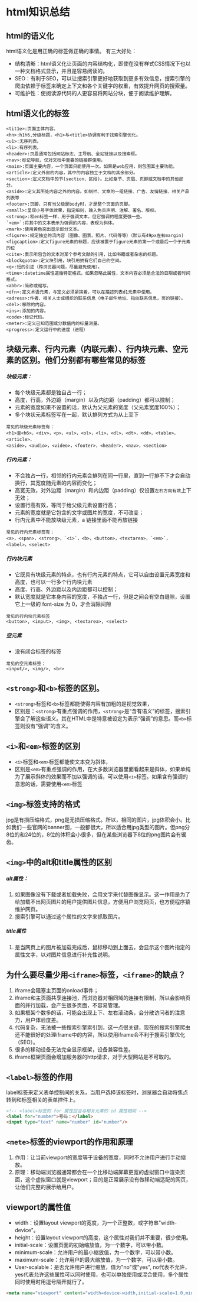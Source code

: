 # html知识总结

## html的语义化

html语义化是用正确的标签做正确的事情。
有三大好处：
- 结构清晰：html语义化让页面的内容结构化，即使在没有样式CSS情况下也以一种文档格式显示，并且是容易阅读的。
- SEO：有利于SEO，可以让搜索引擎更好地获取到更多有效信息，搜索引擎的爬虫依赖于标签来确定上下文和各个关键字的权重，有效提升网页的搜索量。
- 可维护性：使阅读源代码的人更容易将网站分块，便于阅读维护理解。

## html语义化的标签

```
<tit1e>:页面主体内容。
<hn>:h1h6,分级标题，<h1>与<title>协调有利于找索引擎优化。
<u1>:无序列表。
<li>:有序列表。
<header>:页眉通常包括网站标志、主导航、全站链接以及搜索框。
<nav>:标记导航，仅对文档中重要的链接群使用。
<main>:页面主要内容，一个页面只能使用一次。如果是web应用，则包围其主要功能。
<article>:定义外部的内容，其中的内容独立于文档的其余部分。
<section>:定义文档中的节(section、区段)。比如章节、页眉、页脚威文档中的其他部分。
<aside>:定义其所处内容之外的内容。如侧栏、文章的一组链接、广告、友情链接、相关产品列表等
<footer>:页脚，只有当父级是body时，才是整个页面的页脚。
<small>:呈现小号字体效果，指定细则，输入免责声明、注解、署名、版权。
<strong>:和en标签一样，用于强调文本，但它强调的程度更强一些。
`<em>`:将其中的文本表示为强调的内容，表现为斜体。
<mark>:使用黄色突出显示部分文本。
<figure>:规定独立的流内容（图像、图表、照片、代码等等）（默认有49px左右margin)
<figcaption>:定义figure元素的标题，应该被置于figure元素的第一个或最后一个子元素的位
<cite>:表示所包含的文本对某个参考文献的引用，比如书籍或者杂志的标题。
<blockquoto>:定义块引用，块引用拥有它们自己的空间。
<q>:短的引述（跨浏览器问题，尽量避免使用）。
<time>:datetime属性道循特定格式，如果忽略此属性，文本内容必须是合法的日期或者时间格式。
<abbr>:简称或缩写。
<dfn>:定义术语元素，与定义必须紧挨着，可以在描述列表d1元素中使用。
<adress>:作者、相关人士或组织的联系信息（电子邮件地址、指向联系信息，页的链接）。
<del>:移除的内容。
<ins>:添加的内容。
<code>:标记代码。
<meter>:定义已知范围或分数值内的标量测量。
<progress>:定义运行中的进度（进程）
```

## 块级元素、行内元素（内联元素）、行内块元素、空元素的区别。他们分别都有哪些常见的标签

##### 块级元素：
- 每个块级元素都是独自占一行；
- 高度，行高，外边距（margin）以及内边距（padding）都可以控制；
- 元素的宽度如果不设置的话，默认为父元素的宽度（父元素宽度100%）；
- 多个块状元素标签写在一起，默认排列方式为从上至下

```
常见的块级元素标签有：
<h1>至<h6>，<div>，<p>，<ul>，<ol>，<li>，<dl>，<dt>，<dd>，<table>，<article>，
<aside>，<audio>，<video>，<footer>，<header>，<nav>，<section>
```

##### 行内元素：
- 不会独占一行，相邻的行内元素会排列在同一行里，直到一行排不下才会自动换行，其宽度随元素的内容而变化；
- 高宽无效，对外边距（margin）和内边距（padding）仅设置`左右方向有效`上下无效；
- 设置行高有效，等同于给父级元素设置行高；
- 元素的宽度就是它包含的文字或图片的宽度，不可改变；
- 行内元素中不能放块级元素，a 链接里面不能再放链接

```
常见的行内元素标签有：
<a>，<span>，<strong>，`<i>`，<b>，<button>，<textarea>，`<em>`，<label>，<select>
```

##### 行内块元素
- 它既具有块级元素的特点，也有行内元素的特点，它可以自由设置元素宽度和高度，也可以一行多个行内块元素
- 高度、行高、外边距以及内边距都可以控制；
- 默认宽度就是它本身内容的宽度，不独占一行，但是之间会有空白缝隙，设置它上一级的 font-size 为 0，才会消除间隙
```
常见的行内块元素标签
<button>, <input>, <img>, <textarea>, <select>
```

##### 空元素
- 没有闭合标签的标签
```
常见的空元素标签：
<input/>, <img/>, <br>
```

## `<strong>`和`<b>`标签的区别。
- `<strong>`标签和`<b>`标签都能使得内容有加粗的是视觉效果，
- 区别是：`<strong>`有重点强调的作用，`<strong>`是“含有语义”的标签，搜索引擎会了解这些语义。其在HTML中是特意被设定为表示“强调”的意思。而`<b>`标签则没有“强调”的含义。

## `<i>`和`<em>`标签的区别
- `<i>`标签和`<em>`标签都能使文本变为斜体，
- 区别是`<em>`有重点强调的作用，在大多数浏览器里面看起来是斜体，如果单纯为了展示斜体的效果而不加以强调的话，可以使用`<i>`标签。如果含有强调的意思的话，需要使用`<em>`标签

## `<img>`标签支持的格式

jpg是有损压缩格式，png是无损压缩格式。所以，相同的图片，jpg体积会小。比如我们一些官网的banner图，一般都很大，所以适合用jpg类型的图片。但png分8位的和24位的，8位的体积会小很多，但在某些浏览器下8位的png图片会有锯齿。

## `<img>`中的alt和title属性的区别

##### alt属性：
1. 如果图像没有下载或者加载失败，会用文字来代替图像显示。这一作用是为了给加载不出网页图片的用户提供图片信息，方便用户浏览网页，也方便程序猿维护网页。
2. 搜索引擎可以通过这个属性的文字来抓取图片。

##### title属性
1. 是当网页上的图片被加载完成后，鼠标移动到上面去，会显示这个图片指定的属性文字，以对图片信息进行补充性说明。

## 为什么要尽量少用`<iframe>`标签，`<iframe>`的缺点？
1. iframe会阻塞主页面的onload事件；
2. iframe和主页面共享连接池，而浏览器对相同域的连接有限制，所以会影响页面的并行加载，会产生很多页面，不容易管理。
3. 如果框架个数多的话，可能会出现上下、左右滚动条，会分散访问者的注意力，用户体验度差。
4. 代码复杂，无法被一些搜索引擎索引到，这一点很关键，现在的搜索引擎爬虫还不能很好的处理iframe中的内容，所以使用iframe会不利于搜索引擎优化（SEO）。
5. 很多的移动设备无法完全显示框架，设备兼容性差。
6. iframe框架页面会增加服务器的http请求，对于大型网站是不可取的。

## `<label>`标签的作用
label标签来定义表单控制间的关系，当用户选择该标签时，浏览器会自动将焦点转到和标签相关的表单控件上。
```html
<!-- <label>标签的 for 属性应当与相关元素的 id 属性相同 -->
<label for="number">号码：</label>
<input type="text" name="number" id="number"/>
```

## `<mete>`标签的viewport的作用和原理
1. 作用：让当前viewport的宽度等于设备的宽度，同时不允许用户进行手动缩放。
2. 原理：移动端浏览器通常都会在一个比移动端屏幕更宽的虚拟窗口中渲染页面，这个虚拟窗口就是viewport；目的是正常展示没有做移动端适配的网页，让他们完整的展示给用户。

## viewport的属性值
- width：设置layout viewport的宽度，为一个正整数，或字符串"width-device"。
- height：设置layout viewport的高度，这个属性对我们并不重要，很少使用。
- initial-scale：设置页面的初始缩放值，为一个数字，可以带小数。
- minimum-scale：允许用户的最小缩放值，为一个数字，可以带小数。
- maximum-scale：允许用户的最大缩放值，为一个数字，可以带小数。
- User-scalable：是否允许用户进行缩放，值为"no"或"yes", no代表不允许，yes代表允许这些属性可以同时使用，也可以单独使用或混合使用，多个属性同时使用时用逗号隔开就行了。

```html
<meta name="viewport" content="width=device-width,initial-scale=1.0,minimum-scale=1.0,maximum-scale=1.0,user-scalable=no">
```
